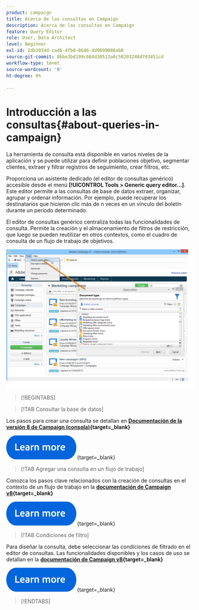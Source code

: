 ```yaml
---
product: campaign
title: Acerca de las consultas en Campaign
description: Acerca de las consultas en Campaign
feature: Query Editor
role: User, Data Architect
level: Beginner
exl-id: 2db1034d-cad6-4fb0-8646-dd9099080ab0
source-git-commit: 0bbe3bd199c664d30513a0c50203248d703451cd
workflow-type: tm+mt
source-wordcount: '0'
ht-degree: 0%

---
```


# Introducción a las consultas{#about-queries-in-campaign}

La herramienta de consulta está disponible en varios niveles de la aplicación y se puede utilizar para definir poblaciones objetivo, segmentar clientes, extraer y filtrar registros de seguimiento, crear filtros, etc.

Proporciona un asistente dedicado (el editor de consultas genérico) accesible desde el menú **[!UICONTROL Tools > Generic query editor...]**. Este editor permite a las consultas de base de datos extraer, organizar, agrupar y ordenar información. Por ejemplo, puede recuperar los destinatarios que hicieron clic más de n veces en un vínculo del boletín durante un periodo determinado.

El editor de consultas genérico centraliza todas las funcionalidades de consulta. Permite la creación y el almacenamiento de filtros de restricción, que luego se pueden reutilizar en otros contextos, como el cuadro de consulta de un flujo de trabajo de objetivos.

![Acceda al editor de consultas y seleccione una tabla](assets/query_editor_nveau_21.png)


>[!BEGINTABS]

>[!TAB Consultar la base de datos]

Los pasos para crear una consulta se detallan en **[Documentación de la versión 8 de Campaign (consola)](https://experienceleague.adobe.com/es/docs/campaign/campaign-v8/data/query/query-editor){target=_blank}**


[![imagen](../../assets/do-not-localize/learn-more-button.svg)](https://experienceleague.adobe.com/es/docs/campaign/campaign-v8/data/query/query-editor){target=_blank}


>[!TAB Agregar una consulta en un flujo de trabajo]

Conozca los pasos clave relacionados con la creación de consultas en el contexto de un flujo de trabajo en la **[documentación de Campaign v8](https://experienceleague.adobe.com/es/docs/campaign/automation/workflows/wf-activities/targeting-activities/query){target=_blank}**

[![imagen](../../assets/do-not-localize/learn-more-button.svg)](https://experienceleague.adobe.com/es/docs/campaign/automation/workflows/wf-activities/targeting-activities/query){target=_blank}

>[!TAB Condiciones de filtro]

Para diseñar la consulta, debe seleccionar las condiciones de filtrado en el editor de consultas. Las funcionalidades disponibles y los casos de uso se detallan en la **[documentación de Campaign v8](https://experienceleague.adobe.com/es/docs/campaign/campaign-v8/data/query/filter-conditions){target=_blank}**

[![imagen](../../assets/do-not-localize/learn-more-button.svg)](https://experienceleague.adobe.com/es/docs/campaign/campaign-v8/data/query/filter-conditions){target=_blank}

>[!ENDTABS]

